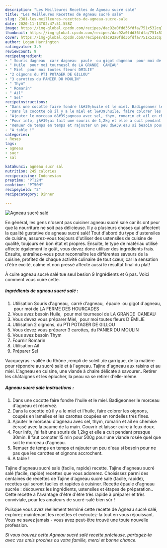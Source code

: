 ```yaml
---
description: "Les Meilleures Recettes de Agneau sucré salé"
title: "Les Meilleures Recettes de Agneau sucré salé"
slug: 2381-les-meilleures-recettes-de-agneau-sucre-sale
date: 2020-11-13T02:47:51.558Z
image: https://img-global.cpcdn.com/recipes/dac92a0fdd36fdfa/751x532cq70/agneau-sucre-sale-photo-principale-de-la-recette.jpg
thumbnail: https://img-global.cpcdn.com/recipes/dac92a0fdd36fdfa/751x532cq70/agneau-sucre-sale-photo-principale-de-la-recette.jpg
cover: https://img-global.cpcdn.com/recipes/dac92a0fdd36fdfa/751x532cq70/agneau-sucre-sale-photo-principale-de-la-recette.jpg
author: Logan Harrington
ratingvalue: 3.9
reviewcount: 9
recipeingredient:
- " Souris dagneau  carr dagneau  paule  ou gigot dagneau  pour moi de LA FERME DES HOURCADES"
- " Huile  pour moi tournesol de LA GRANDE  CANEAU"
- " Miel  pour moi toutes fleurs DMILIE"
- "2 oignons du PTI POTAGER DE GILLOU"
- "3 carottes du PANIER DU MOULIN"
- " Thym"
- " Romarin"
- " Ail"
- " Sel"
recipeinstructions:
- "Dans une cocotte faire fondre l&#39;huile et le miel. Badigeonner le morceau d&#39;agneau et réservez."
- "Dans la cocotte où il y a le miel et l&#39;huile, faire colorer les oignons, coupés en lamelles et les carottes coupées en rondelles très fines."
- "Ajouter le morceau d&#39;agneau avec sel, thym, romarin et ail en chemise écrasé avec la paume de la main. Couvrir et laisser cuire à feux doux."
- "Pour info, j&#39;ai fait une souris de 1,2kg et elle a cuit pendant presque 30min. Il faut compter 15 min pour 500g pour une viande rosée quel que soit le morceau d&#39;agneau."
- "Remuer de temps en temps et rajouter un peu d&#39;eau si besoin pour ne pas que les carottes et oignons accrochent."
- "A table !"
categories:
- Resep
tags:
- agneau
- sucr
- sal

katakunci: agneau sucr sal 
nutrition: 245 calories
recipecuisine: Indonesian
preptime: "PT12M"
cooktime: "PT50M"
recipeyield: "2"
recipecategory: Dinner

---
```



![Agneau sucré salé](https://img-global.cpcdn.com/recipes/dac92a0fdd36fdfa/751x532cq70/agneau-sucre-sale-photo-principale-de-la-recette.jpg)

En général, les gens n'osent pas cuisiner agneau sucré salé car ils ont peur que la nourriture ne soit pas délicieuse. Il y a plusieurs choses qui affectent la qualité gustative de agneau sucré salé! Tout d'abord du type d'ustensiles de cuisine, assurez-vous toujours d'utiliser des ustensiles de cuisine de qualité, toujours en bon état et propres. Ensuite, le type de matériau utilisé affecte également le goût, vous devez donc utiliser des ingrédients frais. Ensuite, entraînez-vous pour reconnaître les différentes saveurs de la cuisine, profitez de chaque activité culinaire de tout cœur, car la sensation d'être excité, calme et non pressé affecte aussi le résultat final du plat!

<!--inarticleads1-->

À cuire agneau sucré salé tue seul besion 9 Ingrédients et 6 pas. Voici comment vous cuire cette.

##### Ingrédients de agneau sucré salé :

1. Utilisation  Souris d&#39;agneau,  carré d&#39;agneau,  épaule  ou gigot d&#39;agneau,  pour moi de LA FERME DES HOURCADES
1. Vous avez besoin  Huile,  pour moi tournesol de LA GRANDE  CANEAU
1. Vous devez vous préparer  Miel,  pour moi toutes fleurs D&#39;ÉMILIE
1. Utilisation 2 oignons, du PTI POTAGER DE GILLOU
1. Vous devez vous préparer 3 carottes, du PANIER DU MOULIN
1. Vous avez besoin  Thym
1. Fournir  Romarin
1. Utilisation  Ail
1. Préparer  Sel


Vacqueyras : vallée du Rhône ,rempli de soleil ,de garrigue, de la matière pour répondre au sucré salé et à l&#39;agneau. Tajine d&#39;agneau aux raisins et au miel. L&#39;agneau en cuisine, une viande à chaire délicate à savourer.. Retirer les châtaignes et les éplucher, la peau va se retirer d&#39;elle-même. 

<!--inarticleads2-->

##### Agneau sucré salé instructions :

1. Dans une cocotte faire fondre l&#39;huile et le miel. Badigeonner le morceau d&#39;agneau et réservez.
1. Dans la cocotte où il y a le miel et l&#39;huile, faire colorer les oignons, coupés en lamelles et les carottes coupées en rondelles très fines.
1. Ajouter le morceau d&#39;agneau avec sel, thym, romarin et ail en chemise écrasé avec la paume de la main. Couvrir et laisser cuire à feux doux.
1. Pour info, j&#39;ai fait une souris de 1,2kg et elle a cuit pendant presque 30min. Il faut compter 15 min pour 500g pour une viande rosée quel que soit le morceau d&#39;agneau.
1. Remuer de temps en temps et rajouter un peu d&#39;eau si besoin pour ne pas que les carottes et oignons accrochent.
1. A table !


Tajine d&#39;agneau sucré salé (facile, rapide) recette. Tajine d&#39;agneau sucré salé (facile, rapide) recettes que vous adorerez. Choisissez parmi des centaines de recettes de Tajine d&#39;agneau sucré salé (facile, rapide), recettes qui seront faciles et rapides à cuisiner. Recette épaule d&#39;agneau sucrée : découvrez les ingrédients, ustensiles et étapes de préparation.. Cette recette a l&#39;avantage d&#39;être d&#39;être très rapide à préparer et très conviviale, pour les amateurs de sucré-salé bien sûr ! 

<!--inarticleads1-->

<p>
Puisque vous avez réellement terminé cette recette de Agneau sucré salé, explorez maintenant les recettes et exécutez-la tout en vous réjouissant. Vous ne savez jamais - vous avez peut-être trouvé une toute nouvelle profession.
</p>

<p>
<i>Si vous trouvez cette Agneau sucré salé recette précieuse, partagez-la avec vos amis proches ou votre famille, merci et bonne chance.</i>
</p>
